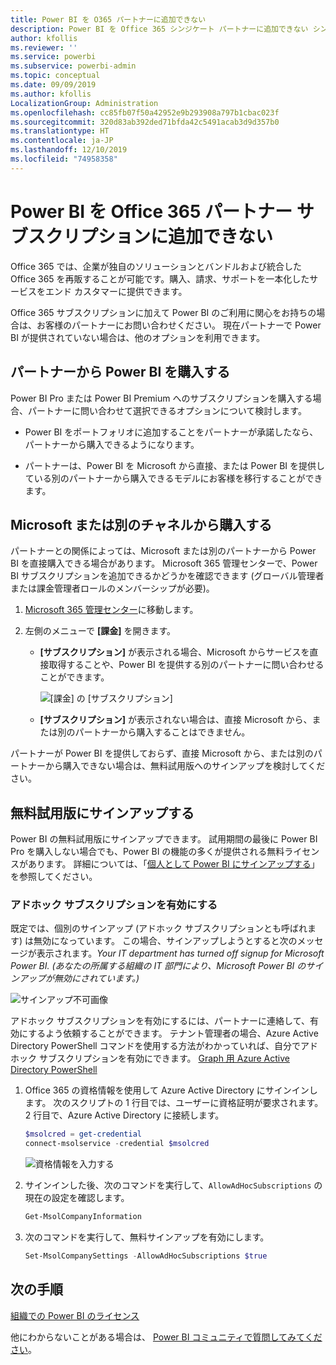 ```yaml
---
title: Power BI を O365 パートナーに追加できない
description: Power BI を Office 365 シンジケート パートナーに追加できない シンジケート モデルは Office 365 で使用される購入モデルです。
author: kfollis
ms.reviewer: ''
ms.service: powerbi
ms.subservice: powerbi-admin
ms.topic: conceptual
ms.date: 09/09/2019
ms.author: kfollis
LocalizationGroup: Administration
ms.openlocfilehash: cc85fb07f50a42952e9b293908a797b1cbac023f
ms.sourcegitcommit: 320d83ab392ded71bfda42c5491acab3d9d357b0
ms.translationtype: HT
ms.contentlocale: ja-JP
ms.lasthandoff: 12/10/2019
ms.locfileid: "74958358"
---
```

# <a name="unable-to-add-power-bi-to-office-365-partner-subscription"></a>Power BI を Office 365 パートナー サブスクリプションに追加できない

Office 365 では、企業が独自のソリューションとバンドルおよび統合した Office 365 を再販することが可能です。購入、請求、サポートを一本化したサービスをエンド カスタマーに提供できます。

Office 365 サブスクリプションに加えて Power BI のご利用に関心をお持ちの場合は、お客様のパートナーにお問い合わせください。 現在パートナーで Power BI が提供されていない場合は、他のオプションを利用できます。

## <a name="work-with-your-partner-to-purchase-power-bi"></a>パートナーから Power BI を購入する

Power BI Pro または Power BI Premium へのサブスクリプションを購入する場合、パートナーに問い合わせて選択できるオプションについて検討します。

* Power BI をポートフォリオに追加することをパートナーが承諾したなら、パートナーから購入できるようになります。

* パートナーは、Power BI を Microsoft から直接、または Power BI を提供している別のパートナーから購入できるモデルにお客様を移行することができます。

## <a name="purchase-from-microsoft-or-another-channel"></a>Microsoft または別のチャネルから購入する

パートナーとの関係によっては、Microsoft または別のパートナーから Power BI を直接購入できる場合があります。 Microsoft 365 管理センターで、Power BI サブスクリプションを追加できるかどうかを確認できます (グローバル管理者または課金管理者ロールのメンバーシップが必要)。

1. [Microsoft 365 管理センター](https://admin.microsoft.com/AdminPortal/Home#/homepage)に移動します。

1. 左側のメニューで **[課金]** を開きます。

    * **[サブスクリプション]** が表示される場合、Microsoft からサービスを直接取得することや、Power BI を提供する別のパートナーに問い合わせることができます。

        ![[課金] の [サブスクリプション]](media/service-admin-syndication-partner/billingsub.png)

    * **[サブスクリプション]** が表示されない場合は、直接 Microsoft から、または別のパートナーから購入することはできません。

パートナーが Power BI を提供しておらず、直接 Microsoft から、または別のパートナーから購入できない場合は、無料試用版へのサインアップを検討してください。

## <a name="sign-up-for-a-free-trial"></a>無料試用版にサインアップする

Power BI の無料試用版にサインアップできます。 試用期間の最後に Power BI Pro を購入しない場合でも、Power BI の機能の多くが提供される無料ライセンスがあります。 詳細については、「[個人として Power BI にサインアップする](service-self-service-signup-for-power-bi.md)」を参照してください。

### <a name="enable-ad-hoc-subscriptions"></a>アドホック サブスクリプションを有効にする

既定では、個別のサインアップ (アドホック サブスクリプションとも呼ばれます) は無効になっています。 この場合、サインアップしようとすると次のメッセージが表示されます。*Your IT department has turned off signup for Microsoft Power BI. (あなたの所属する組織の IT 部門により、Microsoft Power BI のサインアップが無効にされています。)*

![サインアップ不可画像](media/service-admin-syndication-partner/sorry.png)

アドホック サブスクリプションを有効にするには、パートナーに連絡して、有効にするよう依頼することができます。 テナント管理者の場合、Azure Active Directory PowerShell コマンドを使用する方法がわかっていれば、自分でアドホック サブスクリプションを有効にできます。 [Graph 用 Azure Active Directory PowerShell](/powershell/azure/active-directory/install-adv2/)

1. Office 365 の資格情報を使用して Azure Active Directory にサインインします。 次のスクリプトの 1 行目では、ユーザーに資格証明が要求されます。 2 行目で、Azure Active Directory に接続します。

    ```powershell
    $msolcred = get-credential
    connect-msolservice -credential $msolcred
    ```

    ![資格情報を入力する](media/service-admin-syndication-partner/aad-signin.png)

1. サインインした後、次のコマンドを実行して、`AllowAdHocSubscriptions` の現在の設定を確認します。

    ```powershell
    Get-MsolCompanyInformation
    ```

1. 次のコマンドを実行して、無料サインアップを有効にします。

    ```powershell
    Set-MsolCompanySettings -AllowAdHocSubscriptions $true
    ```

## <a name="next-steps"></a>次の手順

[組織での Power BI のライセンス](service-admin-licensing-organization.md)

他にわからないことがある場合は、 [Power BI コミュニティで質問してみてください](https://community.powerbi.com/)。